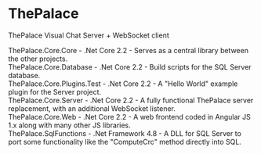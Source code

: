 # ThePalace
ThePalace Visual Chat Server + WebSocket client

ThePalace.Core.Core - .Net Core 2.2 - Serves as a central library between the other projects.
<br />
ThePalace.Core.Database - .Net Core 2.2 - Build scripts for the SQL Server database.
<br />
ThePalace.Core.Plugins.Test - .Net Core 2.2 - A "Hello World" example plugin for the Server project.
<br />
ThePalace.Core.Server - .Net Core 2.2 - A fully functional ThePalace server replacement, with an additional WebSocket listener.
<br />
ThePalace.Core.Web - .Net Core 2.2 - A web frontend coded in Angular JS 1.x along with many other JS libraries.
<br />
ThePalace.SqlFunctions - .Net Framework 4.8 - A DLL for SQL Server to port some functionality like the "ComputeCrc" method directly into SQL.
